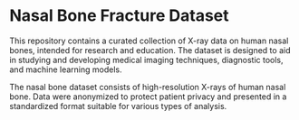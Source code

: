 # Nasal Bone Fracture Dataset

This repository contains a curated collection of X-ray data on human nasal bones, intended for research and education. The dataset is designed to aid in studying and developing medical imaging techniques, diagnostic tools, and machine learning models.

The nasal bone dataset consists of high-resolution X-rays of human nasal bone. Data were anonymized to protect patient privacy and presented in a standardized format suitable for various types of analysis.
